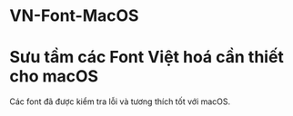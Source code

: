# VN-Font-MacOS
# Sưu tầm các Font Việt hoá cần thiết cho macOS
Các font đã được kiểm tra lỗi và tương thích tốt với macOS.
